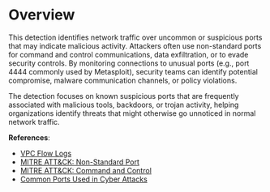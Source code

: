 # Overview

This detection identifies network traffic over uncommon or suspicious ports that may indicate malicious activity. Attackers often use non-standard ports for command and control communications, data exfiltration, or to evade security controls. By monitoring connections to unusual ports (e.g., port 4444 commonly used by Metasploit), security teams can identify potential compromise, malware communication channels, or policy violations.

The detection focuses on known suspicious ports that are frequently associated with malicious tools, backdoors, or trojan activity, helping organizations identify threats that might otherwise go unnoticed in normal network traffic.

**References**:

* [VPC Flow Logs](https://docs.aws.amazon.com/vpc/latest/userguide/flow-logs.html)
* [MITRE ATT&CK: Non-Standard Port](https://attack.mitre.org/techniques/T1571/)
* [MITRE ATT&CK: Command and Control](https://attack.mitre.org/tactics/TA0011/)
* [Common Ports Used in Cyber Attacks](https://www.mandiant.com/resources/blog/scanning-the-internet) 